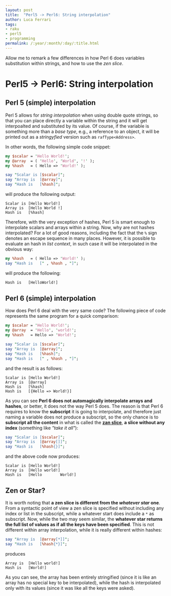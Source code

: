 ```yaml
---
layout: post
title:  "Perl5 -> Perl6: String interpolation"
author: Luca Ferrari
tags:
- raku
- perl5
- programming
permalink: /:year/:month/:day/:title.html
---
```

Allow me to remark a few differences in how Perl 6 does variables substitution within strings, and how to use the *zen slice*.

# Perl5 -> Perl6: String interpolation

## Perl 5 (simple) interpolation

Perl 5 allows for *string interpolation* when using double quote strings, so that you can place directly a variable within the string and it will get interpoalted and substituted by its value. Of course, if the variable is something more than a *base type*, e.g., a reference to an object, it will be printed out as a *stringyfied* version such as `rafType<Address>`.

In other words, the following simple code snippet:

```perl
my $scalar = 'Hello World!';
my @array  = ( 'Hello', 'World', '!' );
my %hash   = ( Hello => 'World!' );

say "Scalar is [$scalar]";
say "Array is  [@array]";
say "Hash is   [%hash]";
```

will produce the following output:

```shell
Scalar is [Hello World!]
Array is  [Hello World !]
Hash is   [%hash]
```

Therefore, with the very exception of hashes, Perl 5 is smart enough to interpolate scalars and arrays within a string.
Now, why are not hashes interpolated? For a lot of good reasons, including the fact that the `%` sign denotes an escape sequence in many places.
However, it is possible to evaluate an hash in *list context*, in such case it will be interpolated in the obvious way:

```perl
my %hash   = ( Hello => 'World!' );
say "Hash is   [" , %hash , "]";
```

will produce the following:

```perl
Hash is   [HelloWorld!]
```


## Perl 6 (simple) interpolation

How does Perl 6 deal with the very same code?
The following piece of code represents the same program for a quick comparison:

```perl
my $scalar = 'Hello World!';
my @array  = 'Hello', 'world!';
my %hash   = Hello => 'World!';

say "Scalar is [$scalar]";
say "Array is  [@array]";
say "Hash is   [%hash]";
say "Hash is   [" , %hash , "]";
```

and the result is as follows:

```shell
Scalar is [Hello World!]
Array is  [@array]
Hash is   [%hash]
Hash is   [{Hello => World!}]
```

As you can see **Perl 6 does not automagically interpolate arrays and hashes**, or better, it does not the way Perl 5 does.
The reason is that Perl 6 requires to know the **subscript** it is going to interpolate, and therefore just naming a variable does not produce a subscript, so the only chance is to **subscript all the content** in what is called the **[zan slice](https://docs.perl6.org/language/subscripts#Zen_slices)**, **a slice without any index** (something like *"take it all"*):

```perl
say "Scalar is [$scalar]";
say "Array is  [@array[]]";
say "Hash is   [%hash{}]";
```

and the above code now produces:

```shell
Scalar is [Hello World!]
Array is  [Hello world!]
Hash is   [Hello        World!]
```


## Zen or Star?

It is worth noting that **a zen slice is different from the _whatever star_ one**.
From a syntactic point of view a zen slice is specified without including any index or list in the subscript, while a whatever start does include a `*` as subscript.
Now, while the two may seem similar, the **whatever star returns the full list of values as if all the keys have been specified**.
This is not different within array interpolation, while it is really different within hashes:

```perl
say "Array is  [@array[*]]";
say "Hash is   [%hash{*}]";
```

produces

```shell
Array is  [Hello world!]
Hash is   [World!]
```

As you can see, the array has been entirely stringified (since it is like an array has no special key to be interpolated), while the hash is interpolated only with its values (since it was like all the keys were asked).
